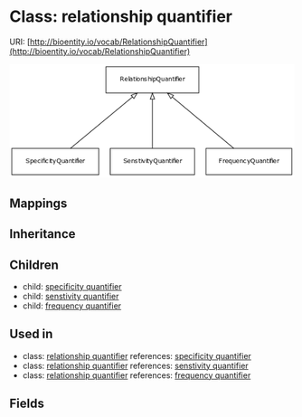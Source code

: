 # Class: relationship quantifier




URI: [http://bioentity.io/vocab/RelationshipQuantifier](http://bioentity.io/vocab/RelationshipQuantifier)

![img](images/RelationshipQuantifier.png)
## Mappings

## Inheritance

## Children

 *  child: [specificity quantifier](SpecificityQuantifier.md)
 *  child: [senstivity quantifier](SenstivityQuantifier.md)
 *  child: [frequency quantifier](FrequencyQuantifier.md)
## Used in

 *  class: [relationship quantifier](RelationshipQuantifier.md) references: [specificity quantifier](SpecificityQuantifier.md)
 *  class: [relationship quantifier](RelationshipQuantifier.md) references: [senstivity quantifier](SenstivityQuantifier.md)
 *  class: [relationship quantifier](RelationshipQuantifier.md) references: [frequency quantifier](FrequencyQuantifier.md)
## Fields

